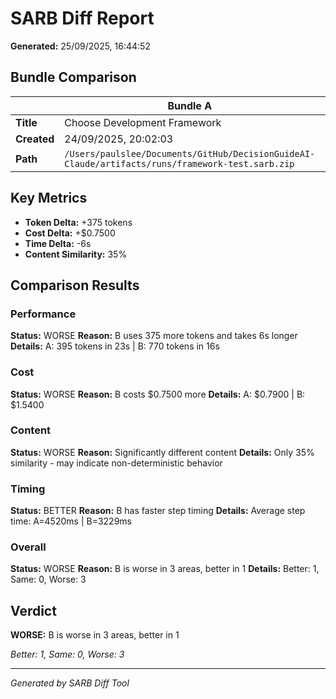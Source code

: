 # SARB Diff Report

**Generated:** 25/09/2025, 16:44:52

## Bundle Comparison

| | Bundle A | Bundle B |
|---|----------|----------|
| **Title** | Choose Development Framework | Database Technology Selection |
| **Created** | 24/09/2025, 20:02:03 | 25/09/2025, 00:17:24 |
| **Path** | `/Users/paulslee/Documents/GitHub/DecisionGuideAI-Claude/artifacts/runs/framework-test.sarb.zip` | `/Users/paulslee/Documents/GitHub/DecisionGuideAI-Claude/artifacts/runs/database-selection.sarb.zip` |

## Key Metrics

- **Token Delta:** +375 tokens
- **Cost Delta:** +$0.7500
- **Time Delta:** -6s
- **Content Similarity:** 35%

## Comparison Results


### Performance

**Status:** WORSE
**Reason:** B uses 375 more tokens and takes 6s longer
**Details:** A: 395 tokens in 23s | B: 770 tokens in 16s

### Cost

**Status:** WORSE
**Reason:** B costs $0.7500 more
**Details:** A: $0.7900 | B: $1.5400

### Content

**Status:** WORSE
**Reason:** Significantly different content
**Details:** Only 35% similarity - may indicate non-deterministic behavior

### Timing

**Status:** BETTER
**Reason:** B has faster step timing
**Details:** Average step time: A=4520ms | B=3229ms

### Overall

**Status:** WORSE
**Reason:** B is worse in 3 areas, better in 1
**Details:** Better: 1, Same: 0, Worse: 3


## Verdict

**WORSE:** B is worse in 3 areas, better in 1

*Better: 1, Same: 0, Worse: 3*

---

*Generated by SARB Diff Tool*